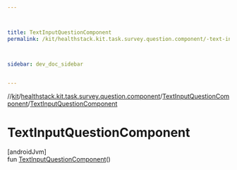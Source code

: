 ```yaml
---



title: TextInputQuestionComponent
permalink: /kit/healthstack.kit.task.survey.question.component/-text-input-question-component/-text-input-question-component.html



sidebar: dev_doc_sidebar


---
```




//[kit](/kit.html)/[healthstack.kit.task.survey.question.component](../index.html)/[TextInputQuestionComponent](index.html)/[TextInputQuestionComponent](-text-input-question-component.html)



# TextInputQuestionComponent



[androidJvm]\
fun [TextInputQuestionComponent](-text-input-question-component.html)()






